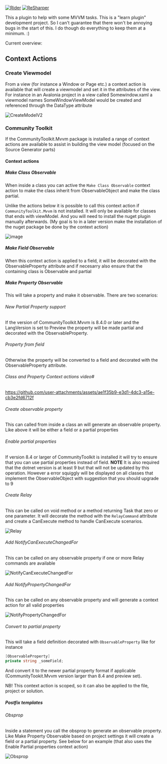 [![Rider](https://img.shields.io/jetbrains/plugin/v/26397.svg?label=Rider&colorB=0A7BBB&style=for-the-badge&logo=rider)](https://plugins.jetbrains.com/plugin/26397)
[![ReSharper](https://img.shields.io/jetbrains/plugin/v/26396.svg?label=ReSharper&colorB=0A7BBB&style=for-the-badge&logo=resharper)](https://plugins.jetbrains.com/plugin/26396)

This a plugin to help with some MVVM tasks. This is a "learn plugin" development project. So I can't guarantee that there won't be annoying bugs in the start of this. I do though do everything to keep them at a minimum. :) 

Current overview:

## Context Actions

### Create Viewmodel

From a view (for instance a Window or Page etc.) a context action is available that will create a viewmodel and set it in the attributes of the view. For instance in an Avalonia project in a view called Somewindow.xaml a viewmodel names SomeWindowViewModel would be created and referenced through the DataType attribute

![CreateModelV2](https://github.com/user-attachments/assets/093f9ff9-784b-45b4-96a6-db982ddea21b)

### Community Toolkit

If the CommunityToolkit.Mvvm package is installed a range of context actions are available to assist in building the view model (focused on the Source Generator parts)

#### Context actions

##### Make Class Observable

When inside a class you can active the `Make Class Observable` context action to make the class inherit from ObservableObject and make the class partial. 

Unlike the actions below it is possible to call this context action if `CommunityToolkit.Mvvm` is not installed. It will only be available for classes that ends with viewModel. And you will need to install the nuget plugin manually afterwards. (My goal is to in a later version make the installation of the nuget package be done by the context action)

![image](https://github.com/user-attachments/assets/b7d4a1b7-de1d-451a-9760-2b9118483a65)

##### Make Field Observable

When this context action is applied to a field, it will be decorated with the ObservableProperty attribute and if necesarry also ensure that the containing class is Observable and partial

##### Make Property Observable

This will take a property and make it observable. There are two scenarios: 

###### New Partial Property support
If the version of CommunityToolkit.Mvvm is 8.4.0 or later and the LangVersion is set to Preview the property will be made partial and decorated with the ObservableProperty. 

###### Property from field
Otherwise the property will be converted to a field and decorated with the ObservableProperty attribute.

###### Class and Property Context actions video#

https://github.com/user-attachments/assets/ae1f35b9-e3d1-4dc3-a15e-cb3e2fd6712f

###### Create observable property

This can called from inside a class an will generate an observable property. Like above it will be either a field or a partial properties

###### Enable partial properties

If version 8.4 or larger of CommunityToolkit is installed it will try to ensure that you can use partial properties instead of field. 
**NOTE** It is also required that the dotnet version is at least 9 but that will not be updated by this operation. However a error squiggly will be displayed on all classes that implement the ObservableObject with suggestion that you should upgrade to 9

###### Create Relay

This can be called on void method or a method returning Task that zero or one parameter. It will decorate the method with the `RelayCommand` attribute and create a CanExecute method to handle CanExecute scenarios.

![Relay](https://github.com/user-attachments/assets/668adb9b-1d21-4f34-9114-e009f0b6ee03)

###### Add NotifyCanExecuteChangedFor 

This can be called on any observable property if one or more Relay commands are available

![NotifyCanExecuteChangedFor](https://github.com/user-attachments/assets/74c91371-09ee-4211-a142-4071fdf30569)

###### Add NotifyPropertyChangedFor

This can be called on any observable property and will generate a context action for all valid properties

![NotifyPropertyChangedFor](https://github.com/user-attachments/assets/edc0a2e8-f26c-4156-8f00-1a996e6c27fc)

###### Convert to partial property

This will take a field definition decorated with `ObservableProperty` like for instance

```csharp
[ObservableProperty]
private string _someField;
```

And convert it to the newer partial property format if applicable (CommunityTookit.Mvvm version larger than 8.4 and preview set). 

NB! This context action is scoped, so it can also be applied to the file, project or solution.

##### Postfix templates

###### Obsprop

Inside a statement you call the obsprop to generate an observable property. Like Make Property Observable based on project settings it will create a field or a partial property. See below for an example (that also uses the Enable Partial properties context action)

![Obsprop](https://github.com/user-attachments/assets/3047af10-e783-49fd-ae32-de5578c07b61)


